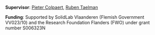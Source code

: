 
**Supervisor**:
[Pieter Colpaert](https://pietercolpaert.be/), [Ruben Taelman](https://www.rubensworks.net/)

**Funding**:
Supported by SolidLab Vlaanderen (Flemish Government VV023/10) and the Research Foundation Flanders (FWO) under grant number S006323N
